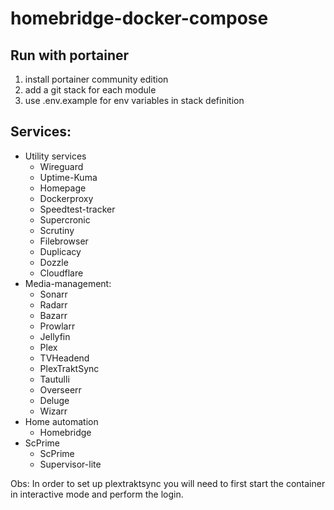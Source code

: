 # homebridge-docker-compose

## Run with portainer
1. install portainer community edition
2. add a git stack for each module
3. use .env.example for env variables in stack definition

## Services:
- Utility services
  - Wireguard
  - Uptime-Kuma
  - Homepage
  - Dockerproxy
  - Speedtest-tracker
  - Supercronic
  - Scrutiny
  - Filebrowser
  - Duplicacy
  - Dozzle
  - Cloudflare
- Media-management:
  - Sonarr
  - Radarr
  - Bazarr
  - Prowlarr
  - Jellyfin
  - Plex
  - TVHeadend
  - PlexTraktSync
  - Tautulli
  - Overseerr
  - Deluge
  - Wizarr
- Home automation
  - Homebridge
- ScPrime
  - ScPrime
  - Supervisor-lite

Obs:
In order to set up plextraktsync you will need to first start the container in interactive mode and perform the login.

